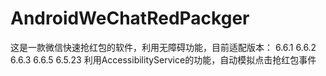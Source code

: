 # AndroidWeChatRedPackger
这是一款微信快速抢红包的软件，利用无障碍功能，目前适配版本： 6.6.1 6.6.2 6.6.3 6.6.5 6.5.23
利用AccessibilityService的功能，自动模拟点击抢红包事件
